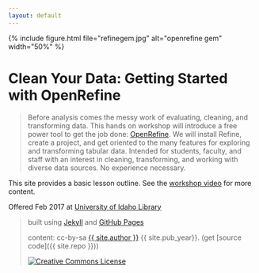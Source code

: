 ```yaml
---
layout: default
---
```


{% include figure.html file="refinegem.jpg" alt="openrefine gem" width="50%" %}

# Clean Your Data: Getting Started with OpenRefine

> Before analysis comes the messy work of evaluating, cleaning, and transforming data. This hands on workshop will introduce a free power tool to get the job done: [OpenRefine](http://openrefine.org/index.html). We will install Refine, create a project, and get oriented to the many features for exploring and transforming tabular data. Intended for students, faculty, and staff with an interest in cleaning, transforming, and working with diverse data sources. No experience necessary.

This site provides a basic lesson outline. See the [workshop video](https://youtu.be/wGVtycv3SS0) for more content.

Offered Feb 2017 at [University of Idaho Library](http://www.lib.uidaho.edu/)

> built using [Jekyll](https://jekyllrb.com/) and [GitHub Pages](https://pages.github.com/)
>
> content: cc-by-sa <a href="https://github.com/{{ site.github_username }}">{{ site.author }}</a> {{ site.pub_year}}. (get [source code]({{ site.repo }}))
>
> <a href="http://creativecommons.org/licenses/by-sa/4.0/" rel="license"><img style="border-width: 0;" src="https://i.creativecommons.org/l/by-sa/4.0/88x31.png" alt="Creative Commons License" /></a>
